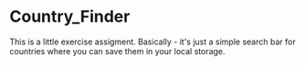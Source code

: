 # Country_Finder
This is a little exercise assigment. Basically - it's just a simple search bar for countries where you can save them in your local storage.

